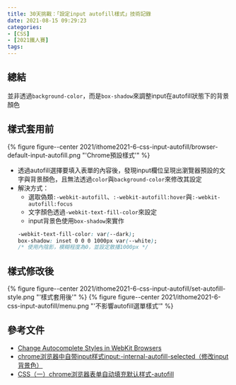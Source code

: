 ```yaml
---
title: 30天挑戰：「設定input autofill樣式」技術記錄
date: 2021-08-15 09:29:23
categories:
- [CSS]
- [2021鐵人賽]
tags:
---
```


## 總結
並非透過`background-color`，而是`box-shadow`來調整input在autofill狀態下的背景顏色


## 樣式套用前
{% figure figure--center 2021/ithome2021-6-css-input-autofill/browser-default-input-autofill.png "'Chrome預設樣式'" %}
- 透過autofill選擇要填入表單的內容後，發現input欄位呈現出瀏覽器預設的文字與背景顏色，且無法透過`color`與`background-color`來修改其設定
- 解決方式：
  - 選取偽類`:-webkit-autofill`、`:-webkit-autofill:hover`與`:-webkit-autofill:focus`
  - 文字顏色透過`-webkit-text-fill-color`來設定
  - input背景色使用`box-shadow`來實作
  ```CSS
  -webkit-text-fill-color: var(--dark);
  box-shadow: inset 0 0 0 1000px var(--white);
  /* 使用內陰影，模糊程度為0，並設定散播1000px */
  ```


## 樣式修改後
{% figure figure--center 2021/ithome2021-6-css-input-autofill/set-autofill-style.png "'樣式套用後'" %}
{% figure figure--center 2021/ithome2021-6-css-input-autofill/menu.png "'不影響autofill選單樣式'" %}


## 參考文件
- [Change Autocomplete Styles in WebKit Browsers](https://css-tricks.com/snippets/css/change-autocomplete-styles-webkit-browsers/)
- [chrome浏览器中自带input样式input:-internal-autofill-selected（修改input背景色）](https://blog.csdn.net/lys20000913/article/details/104529698)
- [CSS（一）chrome浏览器表单自动填充默认样式-autofill](https://blog.csdn.net/zhengjie0722/article/details/90319321)